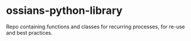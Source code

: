 # ossians-python-library
Repo containing functions and classes for recurring processes, for re-use and best practices.
